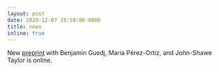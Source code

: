 ```yaml
---
layout: post
date: 2020-12-07 15:59:00-0000
title: news
inline: true
---
```

New [preprint](https://arxiv.org/abs/2012.03780) with Benjamin Guedj, María Pérez-Ortiz, and John-Shawe Taylor is online.
